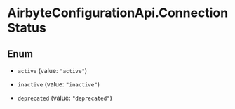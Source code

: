 # AirbyteConfigurationApi.ConnectionStatus

## Enum


* `active` (value: `"active"`)

* `inactive` (value: `"inactive"`)

* `deprecated` (value: `"deprecated"`)


